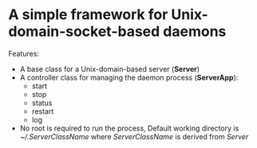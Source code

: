 # A simple framework for Unix-domain-socket-based daemons

Features:
* A base class for a Unix-domain-based server (**Server**)
* A controller class for managing the daemon process (**ServerApp**):
  * start
  * stop
  * status
  * restart
  * log
* No root is required to run the process,
  Default working directory is *~/.ServerClassName* where *ServerClassName*
  is derived from *Server*
